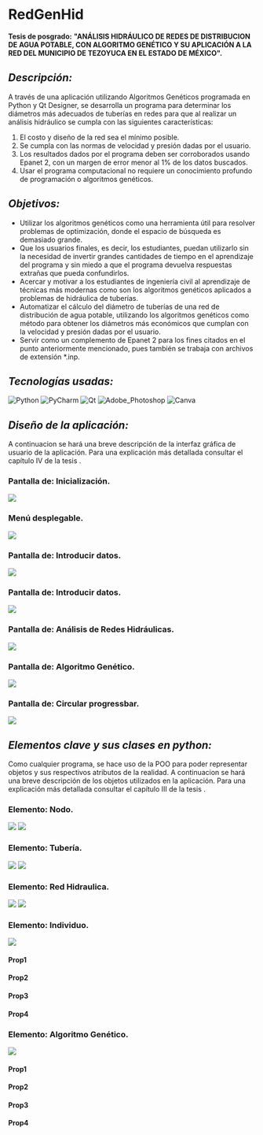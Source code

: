 # RedGenHid
__Tesis de posgrado:__ __"ANÁLISIS HIDRÁULICO DE REDES DE DISTRIBUCION DE AGUA POTABLE, CON ALGORITMO GENÉTICO Y SU APLICACIÓN A LA RED DEL MUNICIPIO DE TEZOYUCA EN EL ESTADO DE MÉXICO".__

## _Descripción:_
A través de una aplicación utilizando Algoritmos Genéticos programada en Python y Qt Designer, se desarrolla un programa para determinar los diámetros más adecuados de tuberías en redes para que al realizar un análisis hidráulico se cumpla con las siguientes características:
1. El costo y diseño de la red sea el mínimo posible.
2. Se cumpla con las normas de velocidad y presión dadas por el usuario.
3. Los resultados dados por el programa deben ser corroborados usando 
Epanet 2, con un margen de error menor al 1% de los datos buscados.
4. Usar el programa computacional no requiere un conocimiento profundo de 
programación o algoritmos genéticos.

## _Objetivos:_
<ul>
  <li>Utilizar los algoritmos genéticos como una herramienta útil para resolver problemas de optimización, donde el espacio de búsqueda es demasiado grande.</li>
  <li>Que los usuarios finales, es decir, los estudiantes, puedan utilizarlo sin la necesidad de invertir grandes cantidades de tiempo en el aprendizaje del programa y sin miedo a que el programa devuelva respuestas extrañas que pueda confundirlos.</li>
  <li>Acercar y motivar a los estudiantes de ingeniería civil al aprendizaje de técnicas más modernas como son los algoritmos genéticos aplicados a problemas de hidráulica de tuberías.</li>
  <li>Automatizar el cálculo del diámetro de tuberías de una red de distribución de agua potable, utilizando los algoritmos genéticos como método para obtener los diámetros más económicos que cumplan con la velocidad y presión dadas por el usuario.</li>
  <li>Servir como un complemento de Epanet 2 para los fines citados en el punto anteriormente mencionado, pues también se trabaja con archivos de extensión *.inp.</li>
</ul>

## _Tecnologías usadas:_
![Python](https://img.shields.io/badge/Python-FFD43B?style=for-the-badge&logo=python&logoColor=blue)
![PyCharm](https://img.shields.io/badge/PyCharm-000000.svg?&style=for-the-badge&logo=PyCharm&logoColor=white)
![Qt](https://img.shields.io/badge/Qt-41CD52?style=for-the-badge&logo=qt&logoColor=white)
![Adobe_Photoshop](https://img.shields.io/badge/Adobe%20Photoshop-31A8FF?style=for-the-badge&logo=Adobe%20Photoshop&logoColor=black)
![Canva](https://img.shields.io/badge/Canva-%2300C4CC.svg?&style=for-the-badge&logo=Canva&logoColor=white)

## _Diseño de la aplicación:_
A continuacion se hará una breve descripción de la interfaz gráfica de usuario de la aplicación. Para una explicación más detallada consultar el capítulo IV de la tesis <LINK>. 

### Pantalla de: Inicialización.
<img src="/src_appCDT/esquema0.png">

### Menú desplegable.
<img src="/src_appCDT/esquema0.png">

### Pantalla de: Introducir datos.
<img src="/src_appCDT/esquema0.png">

### Pantalla de: Introducir datos.
<img src="/src_appCDT/esquema0.png">

### Pantalla de: Análisis de Redes Hidráulicas.
<img src="/src_appCDT/esquema0.png">

### Pantalla de: Algoritmo Genético.
<img src="/src_appCDT/esquema0.png">
 
### Pantalla de: Circular progressbar.
<img src="/src_appCDT/esquema0.png">

## _Elementos clave y sus clases en python:_
Como cualquier programa, se hace uso de la POO para poder representar objetos y sus respectivos atributos de la realidad. A continuacion se hará una breve descripción de los objetos utilizados en la aplicación. Para una explicación más detallada consultar el capítulo III de la tesis <LINK>. 

### Elemento: Nodo.
<img src="/src_appCDT/esquema0.png">
<img src="/src_appCDT/esquema0.png">

### Elemento: Tubería.
<img src="/src_appCDT/esquema0.png">
<img src="/src_appCDT/esquema0.png">

### Elemento: Red Hidraulica.
<img src="/src_appCDT/esquema0.png">
<img src="/src_appCDT/esquema0.png">

### Elemento: Individuo.
<img src="/src_appCDT/esquema0.png">

#### Prop1
#### Prop2
#### Prop3
#### Prop4

### Elemento: Algoritmo Genético.
<img src="/src_appCDT/esquema0.png">

#### Prop1
#### Prop2
#### Prop3
#### Prop4


